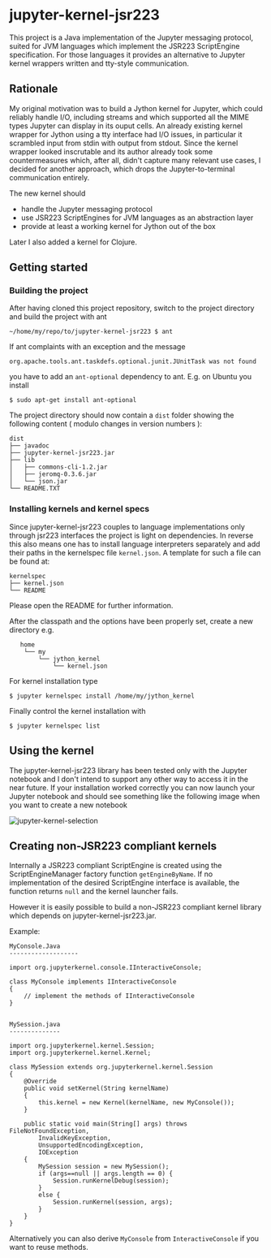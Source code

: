 # jupyter-kernel-jsr223

This project is a Java implementation of the Jupyter messaging protocol, suited
for JVM languages which implement the JSR223 ScriptEngine specification. For
those languages it provides an alternative to Jupyter kernel wrappers written
and tty-style communication.

## Rationale

My original motivation was to build a Jython kernel for Jupyter, which could
reliably handle I/O, including streams and which supported all the MIME types
Jupyter can display in its ouput cells. An already existing kernel wrapper for
Jython using a tty interface had I/O issues, in particular it scrambled input
from stdin with output from stdout. Since the kernel wrapper looked
inscrutable and its author already took some countermeasures which, after all,
didn't capture many relevant use cases, I decided for another approach, which
drops the Jupyter-to-terminal communication entirely. 

The new kernel should

   * handle the Jupyter messaging protocol
   * use JSR223 ScriptEngines for JVM languages as an abstraction layer
   * provide at least a working kernel for Jython out of the box

Later I also added a kernel for Clojure.

## Getting started

### Building the project

After having cloned this project repository, switch to the project directory and build the project 
with ant

    ~/home/my/repo/to/jupyter-kernel-jsr223 $ ant

If ant complaints with an exception and the message

    org.apache.tools.ant.taskdefs.optional.junit.JUnitTask was not found    

you have to add an `ant-optional` dependency to ant. E.g. on Ubuntu you install 

    $ sudo apt-get install ant-optional

The project directory should now contain a `dist` folder showing the following content 
( modulo changes in version numbers ):

    dist
    ├── javadoc
    ├── jupyter-kernel-jsr223.jar
    ├── lib
    │   ├── commons-cli-1.2.jar
    │   ├── jeromq-0.3.6.jar
    │   └── json.jar
    └── README.TXT

### Installing kernels and kernel specs

Since jupyter-kernel-jsr223 couples to language implementations only through jsr223 interfaces
the project is light on dependencies. In reverse this also means one has to install language interpreters
separately and add their paths in the kernelspec file `kernel.json`. A template for such a file can
be found at:


    kernelspec
    ├── kernel.json
    └── README

Please open the README for further information.

After the classpath and the options have been properly set, create a new directory e.g.

       home
        └── my
            └── jython_kernel
                └── kernel.json

For kernel installation type

    $ jupyter kernelspec install /home/my/jython_kernel

Finally control the kernel installation with    

    $ jupyter kernelspec list

## Using the kernel 

The jupyter-kernel-jsr223 library has been tested only with the Jupyter notebook and I don't intend to support
any other way to access it in the near future. If your installation worked correctly you can now launch your 
Jupyter notebook and should see something like the following image when you want to create a new notebook

![jupyter-kernel-selection](https://github.com/fiber-space/jupyter-kernel-jsr223/blob/master/doc/static/Jupyter-kernel-selection.png)


## Creating non-JSR223 compliant kernels

Internally a JSR223 compliant ScriptEngine is created using the ScriptEngineManager factory function `getEngineByName`. If no
implementation of the desired ScriptEngine interface is available, the function returns `null` and the kernel launcher fails.

However it is easily possible to build a non-JSR223 compliant kernel library which depends on jupyter-kernel-jsr223.jar.

Example:

    MyConsole.Java
    -------------------

    import org.jupyterkernel.console.IInteractiveConsole;

    class MyConsole implements IInteractiveConsole
    {
        // implement the methods of IInteractiveConsole
    }


    MySession.java
    --------------

    import org.jupyterkernel.kernel.Session;
    import org.jupyterkernel.kernel.Kernel;

    class MySession extends org.jupyterkernel.kernel.Session
    {
        @Override
        public void setKernel(String kernelName)
        {
            this.kernel = new Kernel(kernelName, new MyConsole());
        }

        public static void main(String[] args) throws FileNotFoundException,
            InvalidKeyException,
            UnsupportedEncodingException,
            IOException 
        {
            MySession session = new MySession();
            if (args==null || args.length == 0) {
                Session.runKernelDebug(session);
            } 
            else {
                Session.runKernel(session, args);
            }
        }
    }

    
Alternatively you can also derive `MyConsole` from `InteractiveConsole` if you want to reuse methods.